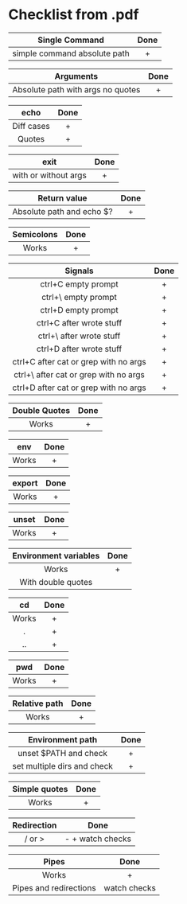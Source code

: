 # Checklist from .pdf

|Single Command|Done|
|:-:|:-:|
|simple command absolute path|+|

|Arguments|Done|
|:-:|:-:|
|Absolute path with args no quotes|+|

|echo|Done|
|:-:|:-:|
|Diff cases|+|
|Quotes|+|

|exit|Done|
|:-:|:-:|
|with or without args|+|

|Return value|Done|
|:-:|:-:|
|Absolute path and echo $?|+|

|Semicolons|Done|
|:-:|:-:|
|Works|+|

|Signals|Done|
|:-:|:-:|
|ctrl+C empty prompt|+|
|ctrl+\ empty prompt|+|
|ctrl+D empty prompt|+|
|ctrl+C after wrote stuff|+|
|ctrl+\ after wrote stuff|+|
|ctrl+D after wrote stuff|+|
|ctrl+C after cat or grep with no args|+|
|ctrl+\ after cat or grep with no args|+|
|ctrl+D after cat or grep with no args|+|

|Double Quotes|Done|
|:-:|:-:|
|Works|+|

|env|Done|
|:-:|:-:|
|Works|+|

|export|Done|
|:-:|:-:|
|Works|+|

|unset|Done|
|:-:|:-:|
|Works|+|

|Environment variables|Done|
|:-:|:-:|
|Works|+|
|With double quotes| |

|cd|Done|
|:-:|:-:|
|Works|+| ---------------------посмотреть нужно ли асолютный
|.|+|
| .. |+|

|pwd|Done|
|:-:|:-:|
|Works| + |

|Relative path|Done|
|:-:|:-:|
|Works|+|

|Environment path|Done|
|:-:|:-:|
|unset $PATH and check|+|
|set multiple dirs and check|+|

|Simple quotes|Done|
|:-:|:-:|
|Works|+|

|Redirection|Done|
|:-:|:-:|
|/ or >| - + watch checks| -------------------посмотреть

|Pipes|Done|
|:-:|:-:|
|Works|+|
|Pipes and redirections|watch checks|

